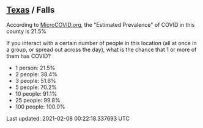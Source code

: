 
## [Texas](/united-states/texas) / Falls

According to [MicroCOVID.org](http://microcovid.org),
the "Estimated Prevalence" of COVID in this county is 21.5%

If you interact with a certain number of people in this location
(all at once in a group, or spread out across the day), what is the chance that
1 or more of them has COVID?

- 1 person: 21.5%
- 2 people: 38.4%
- 3 people: 51.6%
- 5 people: 70.2%
- 10 people: 91.1%
- 25 people: 99.8%
- 100 people: 100.0%

Last updated: 2021-02-08 00:22:18.337693 UTC
